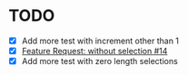 # TODO
- [x] Add more test with increment other than 1
- [x] [Feature Request: without selection #14](https://github.com/narsenico/vscode-progressive-increment/issues/14)
- [x] Add more test with zero length selections